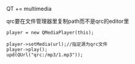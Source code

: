 QT += multimedia

qrc要在文件管理器里复制path而不是qrc的editor里

`player = new QMediaPlayer(this);`

```
player->setMedia(url);//指定源为qrc文件
player->play();
upd(QUrl("qrc:/mp3/1.mp3"));
```